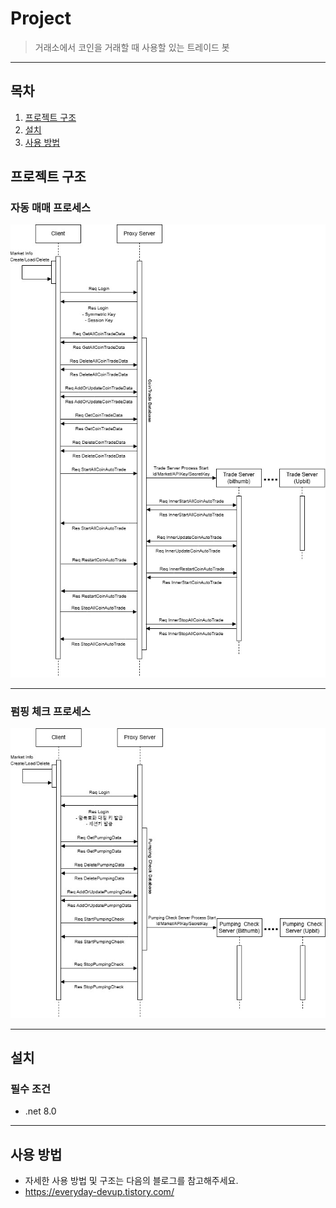 # Project
> 거래소에서 코인을 거래할 때 사용할 있는 트레이드 봇

---

## 목차
1. [프로젝트 구조](#프로젝트-구조)
2. [설치](#설치)
3. [사용 방법](#사용-방법)

## 프로젝트 구조
### 자동 매매 프로세스
![자동 매매 프로세스 구조도](CoinAutoTrade.jpg)

---

### 펌핑 체크 프로세스
![펌핑 체크 프로세스 구조도](PumpingCheck.jpg)

---

## 설치
### 필수 조건
- .net 8.0 

---
## 사용 방법
- 자세한 사용 방법 및 구조는 다음의 블로그를 참고해주세요.
- https://everyday-devup.tistory.com/